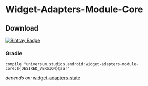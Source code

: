 Widget-Adapters-Module-Core
===============

## Download ##
[![Bintray Badge](https://api.bintray.com/packages/universum-studios/android/universum.studios.android%3Awidget-adapters/images/download.svg)](https://bintray.com/universum-studios/android/universum.studios.android%3Awidget-adapters/_latestVersion)

### Gradle ###

    compile "universum.studios.android:widget-adapters-module-core:${DESIRED_VERSION}@aar"

_depends on:_
[widget-adapters-state](https://github.com/universum-studios/android_widget_adapters/tree/master/library-state)